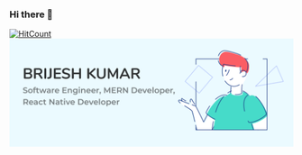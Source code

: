 ### Hi there 👋
[![HitCount](http://hits.dwyl.com/Brijesh59/Brijesh59.svg)](http://hits.dwyl.com/Brijesh59/Brijesh59)
![](https://raw.githubusercontent.com/Brijesh59/Brijesh59/master/boarding.png)
<!--
**Brijesh59/Brijesh59** is a ✨ _special_ ✨ repository because its `README.md` (this file) appears on your GitHub profile.

Here are some ideas to get you started:

- 🔭 I’m currently working on ...
- 🌱 I’m currently learning ...
- 👯 I’m looking to collaborate on ...
- 🤔 I’m looking for help with ...
- 💬 Ask me about ...
- 📫 How to reach me: ...
- 😄 Pronouns: ...
- ⚡ Fun fact: ...
-->
